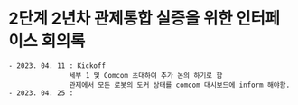 # 2단계 2년차 관제통합 실증을 위한 인터페이스 회의록

```
- 2023. 04. 11 : Kickoff
               세부 1 및 Comcom 초대하여 추가 논의 하기로 함
               관제에서 모든 로봇의 도커 상태를 comcom 대시보드에 inform 해야함. 
- 2023. 04. 25 : 
```
